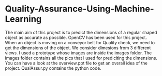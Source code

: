 # Quality-Assurance-Using-Machine-Learning
The main aim of this project is to predict the dimensions of a regular shaped object as accurate as possible. OpenCV has been used for this project.
When an object is moving on a conveyor belt for Quality check, we need to get the dimensions of the object. We consider dimesions from 3 different views. 
I used a prototype whose images are inside the images folder.
The images folder contains all the pics that I used for prediciting the dimensions. You can have a look at the overview.ppt file to get an overall idea of the project.
QualAssur.py contains the python code.

